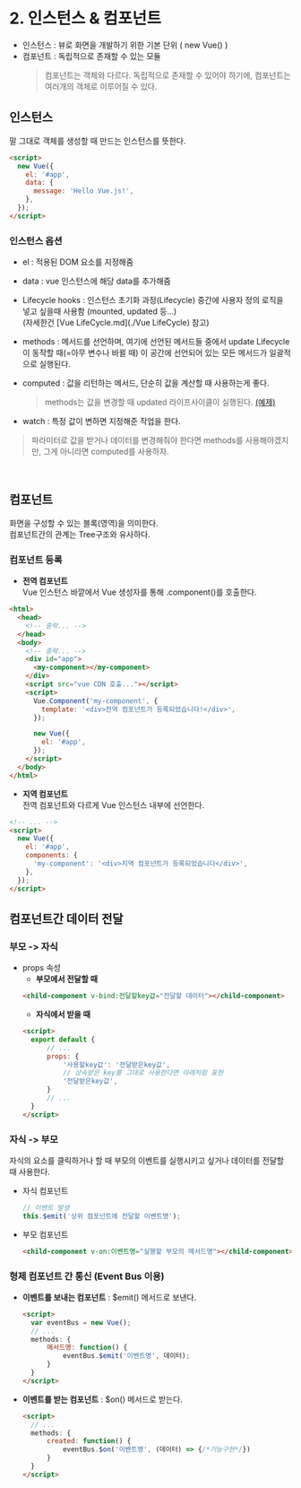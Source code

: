 # 2. 인스턴스 & 컴포넌트

- 인스턴스 : 뷰로 화면을 개발하기 위한 기본 단위 ( new Vue() )
- 컴포넌트 : 독립적으로 존재할 수 있는 모듈
  > 컴포넌트는 객체와 다르다. 독립적으로 존재할 수 있어야 하기에, 컴포넌트는 여러개의 객체로 이루어질 수 있다.

## 인스턴스

말 그대로 객체를 생성할 때 만드는 인스턴스를 뜻한다.

```html
<script>
  new Vue({
    el: '#app',
    data: {
      message: 'Hello Vue.js!',
    },
  });
</script>
```

### 인스턴스 옵션

- el : 적용된 DOM 요소를 지정해줌
- data : vue 인스턴스에 해당 data를 추가해줌
- Lifecycle hooks : 인스턴스 초기화 과정(Lifecycle) 중간에 사용자 정의 로직을 넣고 싶을때 사용함 (mounted, updated 등...)  
  (자세한건 [Vue LifeCycle.md](./Vue LifeCycle) 참고)

- methods : 메서드를 선언하며, 여기에 선언된 메서드들 중에서 update Lifecycle이 동작할 때(=아무 변수나 바뀔 때) 이 공간에 선언되어 있는 모든 메서드가 일괄적으로 실행된다.
- computed : 값을 리턴하는 메서드, 단순히 값을 계산할 때 사용하는게 좋다.

  > methods는 값을 변경할 때 updated 라이프사이클이 실행된다. [(예제)](./test/methods-computed.html)

- watch : 특정 값이 변하면 지정해준 작업을 한다.

> 파라미터로 값을 받거나 데이터를 변경해줘야 한다면 methods를 사용해야겠지만, 그게 아니라면 computed를 사용하자.

<br>

## 컴포넌트

화면을 구성할 수 있는 블록(영역)을 의미한다.  
컴포넌트간의 관계는 Tree구조와 유사하다.

### 컴포넌트 등록

- **전역 컴포넌트**  
  Vue 인스턴스 바깥에서 Vue 생성자를 통해 .component()를 호출한다.

```html
<html>
  <head>
    <!-- 중략... -->
  </head>
  <body>
    <!-- 중략... -->
    <div id="app">
      <my-component></my-component>
    </div>
    <script src="vue CDN 호출..."></script>
    <script>
      Vue.Component('my-component', {
        template: '<div>전역 컴포넌트가 등록되었습니다!</div>',
      });

      new Vue({
        el: '#app',
      });
    </script>
  </body>
</html>
```

- **지역 컴포넌트**  
  전역 컴포넌트와 다르게 Vue 인스턴스 내부에 선언한다.

```html
<!-- ... -->
<script>
  new Vue({
    el: '#app',
    components: {
      'my-component': '<div>지역 컴포넌트가 등록되었습니다</div>',
    },
  });
</script>
```

## 컴포넌트간 데이터 전달

### 부모 -> 자식

- props 속성
  - **부모에서 전달할 때**
  ```html
  <child-component v-bind:전달할key값="전달할 데이터"></child-component>
  ```
  - **자식에서 받을 때**
  ```html
  <script>
    export default {
        // ...
        props: {
            '사용할key값': '전달받은key값',
            // 상속받은 key를 그대로 사용한다면 아래처럼 표현
            '전달받은key값',
        }
        // ...
    }
  </script>
  ```

### 자식 -> 부모

자식의 요소를 클릭하거나 할 때 부모의 이벤트를 실행시키고 싶거나 데이터를 전달할 때 사용한다.

- 자식 컴포넌트
  ```jsx
  // 이벤트 발생
  this.$emit('상위 컴포넌트에 전달할 이벤트명');
  ```
- 부모 컴포넌트
  ```html
  <child-component v-on:이벤트명="실행할 부모의 메서드명"></child-component>
  ```

### 형제 컴포넌트 간 통신 (Event Bus 이용)

- **이벤트를 보내는 컴포넌트** : $emit() 메서드로 보낸다.
  ```html
  <script>
    var eventBus = new Vue();
    // ...
    methods: {
        메서드명: function() {
            eventBus.$emit('이벤트명', 데이터);
        }
    }
  </script>
  ```
- **이벤트를 받는 컴포넌트** : $on() 메서드로 받는다.
  ```html
  <script>
    // ...
    methods: {
        created: function() {
            eventBus.$on('이벤트명', (데이터) => {/*기능구현*/})
        }
    }
  </script>
  ```
